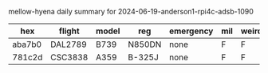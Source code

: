 mellow-hyena daily summary for 2024-06-19-anderson1-rpi4c-adsb-1090

|hex|flight|model|reg|emergency|mil|weirdo|
|--|--|--|--|--|--|--|
|aba7b0|DAL2789|B739|N850DN|none|F|F|
|781c2d|CSC3838|A359|B-325J|none|F|F|
